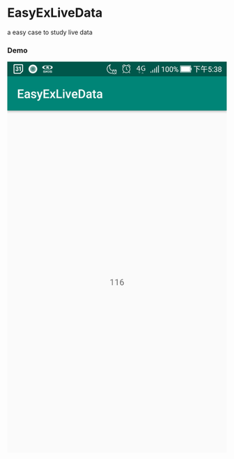 # EasyExLiveData
a easy case to study live data

### Demo

![Android Demo](https://github.com/u0652804/EasyExLiveData/blob/main/demo.png)
